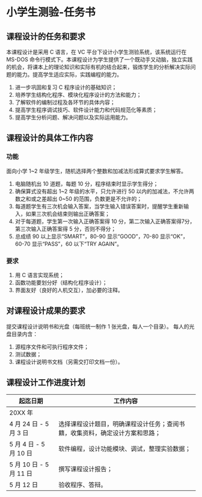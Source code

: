 # 小学生测验-任务书

## 课程设计的任务和要求
本课程设计是采用 C 语言，在 VC 平台下设计小学生测验系统，该系统运行在 MS-DOS 命令行模式下。本课程设计为学生提供了一个既动手又动脑，独立实践的机会，将课本上的理论知识和实际有机的结合起来，锻炼学生的分析解决实际问题的能力。提高学生适应实际，实践编程的能力。
1. 进一步巩固和复习 C 程序设计的基础知识；
2. 培养学生结构化程序、模块化程序设计的方法和能力；
3. 了解软件的编制过程及各环节的具体内容；
4. 提高学生程序调试技巧、软件设计能力和代码规范化等素质；
5. 提高学生分析问题、解决问题以及实际运用能力。

## 课程设计的具体工作内容
### 功能
面向小学 1~2 年级学生，随机选择两个整数和加减法形成算式要求学生解答。

1. 电脑随机出 10 道题，每题 10 分，程序结束时显示学生得分；
2. 确保算式没有超出 1~2 年级的水平，只允许进行 50 以内的加减法，不允许两数之和或之差超出 0~50 的范围，负数更是不允许的；
3. 每道题学生有三次机会输入答案，当学生输入错误答案时，提醒学生重新输入，如果三次机会结束则输出正确答案；
4. 对于每道题，学生第一次输入正确答案得 10 分，第二次输入正确答案得7分，第三次输入正确答案得 5 分，否则不得分；
5. 总成绩 90 以上显示“SMART”，80-90 显示“GOOD”，70-80 显示“OK”，60-70 显示“PASS”，60 以下“TRY AGAIN”。

### 要求
1. 用 C 语言实现系统； 
2. 函数功能要划分好（结构化程序设计）； 
3. 界面友好（良好的人机交互），加必要的注释。 

## 对课程设计成果的要求
提交课程设计说明书和光盘（每班统一制作 1 张光盘，每人一个目录）。
每人的光盘目录内含：
1. 源程序文件和可执行程序文件；
2. 测试数据；
3. 课程设计说明书文档（另需交打印文档一份）。

## 课程设计工作进度计划
| 起迄日期 | 工作内容 |
| --- | --- |
| 20XX 年 | |
| 4 月 24 日 - 5 月 3 日 | 选择课程设计题目，明确课程设计任务；查阅书籍，收集资料，确定设计方案和思路； |
| 5 月 4 日 - 5 月 10 日 | 软件编程，设计功能模块、调试，整理实验数据； |
| 5 月 10 日 - 5 月 11 日 | 撰写课程设计报告； |
| 5 月 12 日 | 验收程序、答辩。 |
